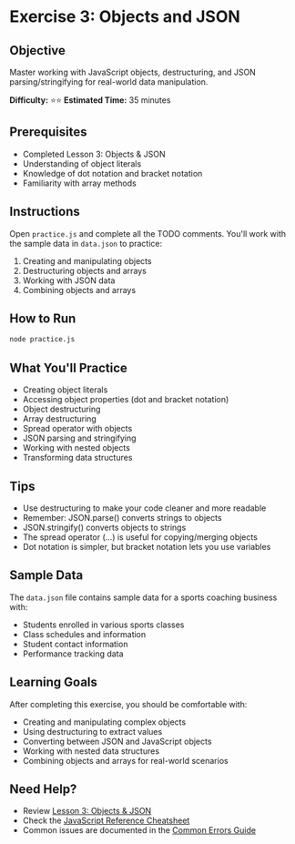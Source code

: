 # Exercise 3: Objects and JSON

## Objective

Master working with JavaScript objects, destructuring, and JSON parsing/stringifying for real-world data manipulation.

**Difficulty:** ⭐⭐
**Estimated Time:** 35 minutes

## Prerequisites

- Completed Lesson 3: Objects & JSON
- Understanding of object literals
- Knowledge of dot notation and bracket notation
- Familiarity with array methods

## Instructions

Open `practice.js` and complete all the TODO comments. You'll work with the sample data in `data.json` to practice:
1. Creating and manipulating objects
2. Destructuring objects and arrays
3. Working with JSON data
4. Combining objects and arrays

## How to Run

```bash
node practice.js
```

## What You'll Practice

- Creating object literals
- Accessing object properties (dot and bracket notation)
- Object destructuring
- Array destructuring
- Spread operator with objects
- JSON parsing and stringifying
- Working with nested objects
- Transforming data structures

## Tips

- Use destructuring to make your code cleaner and more readable
- Remember: JSON.parse() converts strings to objects
- JSON.stringify() converts objects to strings
- The spread operator (...) is useful for copying/merging objects
- Dot notation is simpler, but bracket notation lets you use variables

## Sample Data

The `data.json` file contains sample data for a sports coaching business with:
- Students enrolled in various sports classes
- Class schedules and information
- Student contact information
- Performance tracking data

## Learning Goals

After completing this exercise, you should be comfortable with:
- Creating and manipulating complex objects
- Using destructuring to extract values
- Converting between JSON and JavaScript objects
- Working with nested data structures
- Combining objects and arrays for real-world scenarios

## Need Help?

- Review [Lesson 3: Objects & JSON](../../lessons/03-objects-json.md)
- Check the [JavaScript Reference Cheatsheet](../../../resources/cheatsheets/javascript-reference.md)
- Common issues are documented in the [Common Errors Guide](../../../resources/common-errors.md#module-02)
